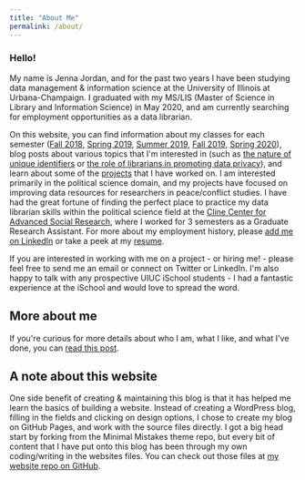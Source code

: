 ```yaml
---
title: "About Me"
permalink: /about/
---
```


### Hello!

My name is Jenna Jordan, and for the past two years I have been studying data management & information science at the University of Illinois at Urbana-Champaign. I graduated with my MS/LIS (Master of Science in Library and Information Science) in May 2020, and am currently searching for employment opportunities as a data librarian.

On this website, you can find information about my classes for each semester ([Fall 2018](/blog/my-classes-for-fall-2018), [Spring 2019](/blog/my-classes-for-spring-2019), [Summer 2019](/blog/my-class-and-internship-for-summer-2019), [Fall 2019](/blog/my-classes-for-fall-2019), [Spring 2020](/blog/my-classes-for-spring-2020)), blog posts about various topics that I'm interested in (such as [the nature of unique identifiers](/blog/defining-unique-identifiers) or [the role of librarians in promoting data privacy](/blog/librarians-privacy-data-ownership)), and learn about some of the [projects](/projects/) that I have worked on. I am interested primarily in the political science domain, and my projects have focused on improving data resources for researchers in peace/conflict studies. I have had the great fortune of finding the perfect place to practice my data librarian skills within the political science field at the [Cline Center for Advanced Social Research](https://clinecenter.illinois.edu/), where I worked for 3 semesters as a Graduate Research Assistant. For more about my employment history, please [add me on LinkedIn](https://www.linkedin.com/in/jennajordan1) or take a peek at my [resume](https://drive.google.com/file/d/1PYxMfQxZcvnBmvHF9RvW-OWgMPQ7LF4r/view?usp=sharing).

If you are interested in working with me on a project - or hiring me! - please feel free to send me an email or connect on Twitter or LinkedIn. I'm also happy to talk with any prospective UIUC iSchool students - I had a fantastic experience at the iSchool and would love to spread the word.

## More about me

If you're curious for more details about who I am, what I like, and what I've done, you can [read this post](/blog/more-about-me).

## A note about this website

One side benefit of creating & maintaining this blog is that it has helped me learn the basics of building a website. Instead of creating a WordPress blog, filling in the fields and clicking on design options, I chose to create my blog on GitHub Pages, and work with the source files directly. I got a big head start by forking from the Minimal Mistakes theme repo, but every bit of content that I have put onto this blog has been through my own coding/writing in the websites files. You can check out those files at [my website repo on GitHub](https://github.com/jenna-jordan/jenna-jordan.github.io).
